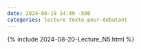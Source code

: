 ```yaml
---
date: 2024-08-19 14:49 -500
categories: lecture texte-pour-debutant
---
```

{% include 2024-08-20-Lecture_N5.html %}